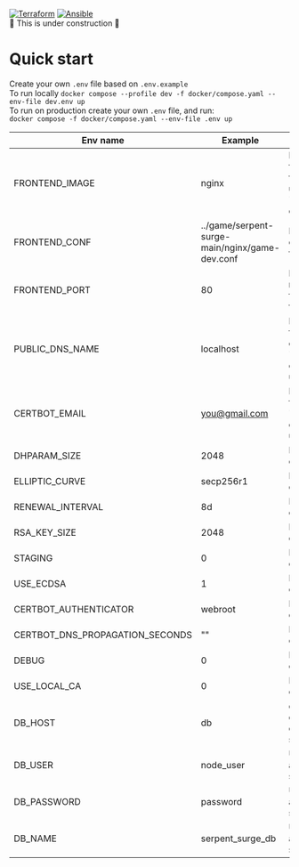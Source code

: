 [![Terraform](https://github.com/kopako/serpent-surge/actions/workflows/terraform.yaml/badge.svg)](https://github.com/kopako/serpent-surge/actions/workflows/terraform.yaml)
[![Ansible](https://github.com/kopako/serpent-surge/actions/workflows/ansible.yml/badge.svg)](https://github.com/kopako/serpent-surge/actions/workflows/ansible.yml)  
🚧 This is under construction 🚧
# Quick start
Create your own `.env` file based on `.env.example`  
To run locally ```docker compose --profile dev -f docker/compose.yaml --env-file dev.env up```  
To run on production create your own `.env` file, and run:  
```docker compose -f docker/compose.yaml --env-file .env up```

|Env name|Example|Description|
|--------|-------|-----------|
|FRONTEND_IMAGE|nginx|Docker image for frontend, for production use 'jonasal/nginx-certbot:latest'|
|FRONTEND_CONF|../game/serpent-surge-main/nginx/game-dev.conf|Nginx configuration file|
|FRONTEND_PORT|80|PORT used by nginx config file, use 443 for prod|
|PUBLIC_DNS_NAME|localhost|MANDATORY field, used for certbot when 'jonasal/nginx-certbot:latest' used|
|CERTBOT_EMAIL|you@gmail.com|MANDATORY field when 'jonasal/nginx-certbot:latest' used|
|DHPARAM_SIZE|2048|Default for certbot|
|ELLIPTIC_CURVE|secp256r1|Default for certbot|
|RENEWAL_INTERVAL|8d|Default for certbot|
|RSA_KEY_SIZE|2048|Default for certbot|
|STAGING|0|Default for certbot|
|USE_ECDSA|1|Default for certbot|
|CERTBOT_AUTHENTICATOR|webroot|Default for certbot|
|CERTBOT_DNS_PROPAGATION_SECONDS|""|Default for certbot|
|DEBUG|0|Default for certbot|
|USE_LOCAL_CA|0|Default for certbot|
|DB_HOST|db|depends on docker compose service name|
|DB_USER|node_user|Used by db and node service|
|DB_PASSWORD|password|Used by db and node service|
|DB_NAME|serpent_surge_db|Used by db and node service|

